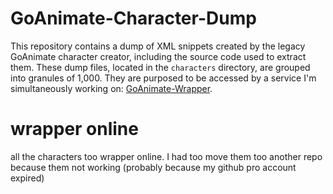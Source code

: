 # GoAnimate-Character-Dump
This repository contains a dump of XML snippets created by the legacy GoAnimate character creator, including the source code used to extract them.  These dump files, located in the `characters` directory, are grouped into granules of 1,000.  They are purposed to be accessed by a service I'm simultaneously working on: [GoAnimate-Wrapper](https://github.com/Windows81/goAnimate-Wrapper).

# wrapper online
all the characters too wrapper online. I had too move them too another repo because them not working (probably because my github pro account expired)
